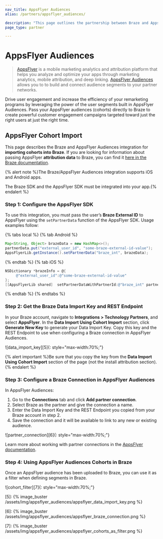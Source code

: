 ```yaml
---
nav_title: AppsFlyer Audiences
alias: /partners/appsflyer_audiences/

description: "This page outlines the partnership between Braze and AppsFlyer Audiences, a feature of the AppsFlyer platform that allows you to efficiently build and connect audience segments to partner networks."
page_type: partner

---
```


# AppsFlyer Audiences

> [AppsFlyer][1] is a mobile marketing analytics and attribution platform that helps you analyze and optimize your apps through marketing analytics, mobile attribution, and deep linking. [AppsFlyer Audiences][2] allows you to to build and connect audience segments to your partner networks.

Drive user engagement and increase the efficiency of your remarketing programs by leveraging the power of the user segments built in AppsFlyer Audiences. Pass your AppsFlyer audiences (cohorts) directly to Braze to create powerful customer engagement campaigns targeted toward just the right users at just the right time.

## AppsFlyer Cohort Import

This page describes the Braze and AppsFlyer Audiences integration for **importing cohorts into Braze**. If you are looking for information about passing AppsFlyer **attribution data** to Braze, you can find it [here in the Braze documentation][3].

{% alert note %}The Braze/AppsFlyer Audiences integration supports iOS and Android apps.

The Braze SDK and the AppsFlyer SDK must be integrated into your app.{% endalert %}

### Step 1: Configure the AppsFlyer SDK

To use this integration, you must pass the user’s **Braze External ID** to AppsFlyer using the `setPartnerData` function of the AppsFlyer SDK. Usage examples follow:

{% tabs local %}
{% tab Android %}

```java
Map<String, Object> brazeData = new HashMap<>();
partnerData.put("external_user_id", "some-braze-external-id-value");
AppsFlyerLib.getInstance().setPartnerData("braze_int", brazeData);
```
{% endtab %}
{% tab iOS %}

```objective-c
NSDictionary *brazeInfo = @{
     @"external_user_id":@"some-braze-external-id-value"
};
[[AppsFlyerLib shared]  setPartnerDataWithPartnerId:@"braze_int" partnerInfo:brazeInfo];
```

{% endtab %}
{% endtabs %}

### Step 2: Get the Braze Data Import Key and REST Endpoint

In your Braze account, navigate to **Integrations > Technology Partners**, and select **AppsFlyer**. In the **Data Import Using Cohort Import** section, click **Generate New Key** to generate your Data Import Key. Copy this key and the REST Endpoint to use when configuring a Braze connection in AppsFlyer Audiences.

![data_import_key][5]{: style="max-width:70%;"}

{% alert important %}Be sure that you copy the key from the **Data Import Using Cohort Import** section of the page (not the install attribution section).{% endalert %}

### Step 3: Configure a Braze Connection in AppsFlyer Audiences

In AppsFlyer Audiences: 

1. Go to the **Connections** tab and click **Add partner connection**.
2. Select Braze as the partner and give the connection a name.
3. Enter the Data Import Key and the REST Endpoint you copied from your Braze account in step 2.
4. Save the connection and it will be available to link to any new or existing audience.

![partner_connection][6]{: style="max-width:70%;"}

Learn more about working with partner connections in the [AppsFlyer documentation][4].

### Step 4: Using AppsFlyer Audiences Cohorts in Braze

Once an AppsFlyer audience has been uploaded to Braze, you can use it as a filter when defining segments in Braze.

![cohort_filter][7]{: style="max-width:70%;"}



[1]: https://www.appsflyer.com/
[2]: https://www.appsflyer.com/product/audiences/
[3]: https://www.braze.com/docs/partners/message_orchestration/attribution/appsflyer/
[4]: https://support.appsflyer.com/hc/en-us/articles/115002689186-Audiences-guide#managing-connections

[5]: {% image_buster /assets/img/appsflyer_audiences/appsflyer_data_import_key.png %}

[6]: {% image_buster /assets/img/appsflyer_audiences/appsflyer_braze_connection.png %}

[7]: {% image_buster /assets/img/appsflyer_audiences/appsflyer_cohorts_as_filter.png %}

